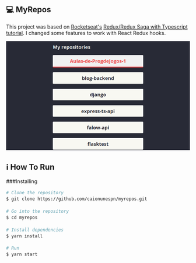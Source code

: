 ## 💻 MyRepos

This project was based on [Rocketseat's](https://github.com/Rocketseat) [Redux/Redux Saga with Typescript tutorial](https://www.youtube.com/watch?v=OXxul6AvXNs). I changed some features to work with React Redux hooks.

![](/assets/myrepos1.png)

## :information_source: How To Run

###Installing

```bash
# Clone the repository
$ git clone https://github.com/caionunespn/myrepos.git

# Go into the repository
$ cd myrepos

# Install dependencies
$ yarn install

# Run
$ yarn start
```
